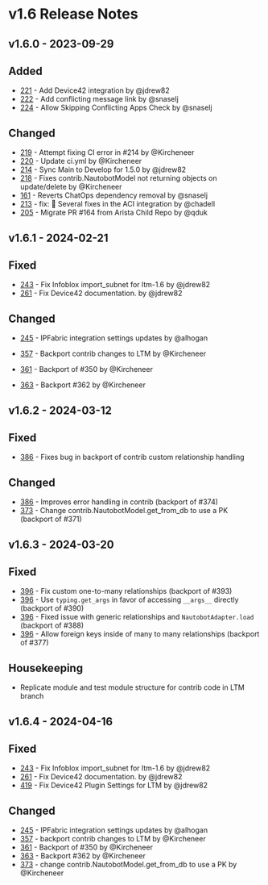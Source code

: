 # v1.6 Release Notes

## v1.6.0 - 2023-09-29

## Added

- [221](https://github.com/nautobot/nautobot-plugin-ssot/pull/221) - Add Device42 integration by @jdrew82
- [222](https://github.com/nautobot/nautobot-plugin-ssot/pull/222) - Add conflicting message link by @snaselj
- [224](https://github.com/nautobot/nautobot-plugin-ssot/pull/224) - Allow Skipping Conflicting Apps Check by @snaselj

## Changed

- [219](https://github.com/nautobot/nautobot-plugin-ssot/pull/219) - Attempt fixing CI error in #214 by @Kircheneer
- [220](https://github.com/nautobot/nautobot-plugin-ssot/pull/220) - Update ci.yml by @Kircheneer
- [214](https://github.com/nautobot/nautobot-plugin-ssot/pull/214) - Sync Main to Develop for 1.5.0 by @jdrew82
- [218](https://github.com/nautobot/nautobot-plugin-ssot/pull/218) - Fixes contrib.NautobotModel not returning objects on update/delete by @Kircheneer
- [161](https://github.com/nautobot/nautobot-plugin-ssot/pull/161) - Reverts ChatOps dependency removal by @snaselj
- [213](https://github.com/nautobot/nautobot-plugin-ssot/pull/213) - fix: :bug: Several fixes in the ACI integration by @chadell
- [205](https://github.com/nautobot/nautobot-plugin-ssot/pull/205) - Migrate PR #164 from Arista Child Repo by @qduk

## v1.6.1 - 2024-02-21

## Fixed

- [243](https://github.com/nautobot/nautobot-app-ssot/pull/243) - Fix Infoblox import_subnet for ltm-1.6 by @jdrew82
- [261](https://github.com/nautobot/nautobot-app-ssot/pull/261) - Fix Device42 documentation. by @jdrew82

## Changed

- [245](https://github.com/nautobot/nautobot-app-ssot/pull/245) - IPFabric integration settings updates by @alhogan

- [357](https://github.com/nautobot/nautobot-app-ssot/pull/357) - Backport contrib changes to LTM by @Kircheneer
- [361](https://github.com/nautobot/nautobot-app-ssot/pull/361) - Backport of #350 by @Kircheneer
- [363](https://github.com/nautobot/nautobot-app-ssot/pull/363) - Backport #362 by @Kircheneer

## v1.6.2 - 2024-03-12

## Fixed

- [386](https://github.com/nautobot/nautobot-app-ssot/pull/386) - Fixes bug in backport of contrib custom relationship handling

## Changed

- [386](https://github.com/nautobot/nautobot-app-ssot/pull/386) - Improves error handling in contrib (backport of #374)
- [373](https://github.com/nautobot/nautobot-app-ssot/pull/373) - Change contrib.NautobotModel.get_from_db to use a PK (backport of #371)

## v1.6.3 - 2024-03-20

## Fixed

- [396](https://github.com/nautobot/nautobot-app-ssot/pull/396) - Fix custom one-to-many relationships (backport of #393)
- [396](https://github.com/nautobot/nautobot-app-ssot/pull/396) - Use `typing.get_args` in favor of accessing `__args__` directly (backport of #390)
- [396](https://github.com/nautobot/nautobot-app-ssot/pull/396) - Fixed issue with generic relationships and `NautobotAdapter.load` (backport of #388)
- [396](https://github.com/nautobot/nautobot-app-ssot/pull/396) - Allow foreign keys inside of many to many relationships (backport of #377)

## Housekeeping

- Replicate module and test module structure for contrib code in LTM branch

## v1.6.4 - 2024-04-16

## Fixed

- [243](https://github.com/nautobot/nautobot-app-ssot/pull/243) - Fix Infoblox import_subnet for ltm-1.6 by @jdrew82
- [261](https://github.com/nautobot/nautobot-app-ssot/pull/261) - Fix Device42 documentation. by @jdrew82
- [419](https://github.com/nautobot/nautobot-app-ssot/pull/419) - Fix Device42 Plugin Settings for LTM by @jdrew82

## Changed

- [245](https://github.com/nautobot/nautobot-app-ssot/pull/245) - IPFabric integration settings updates by @alhogan
- [357](https://github.com/nautobot/nautobot-app-ssot/pull/357) - backport contrib changes to LTM by @Kircheneer
- [361](https://github.com/nautobot/nautobot-app-ssot/pull/361) - Backport of #350 by @Kircheneer
- [363](https://github.com/nautobot/nautobot-app-ssot/pull/363) - Backport #362 by @Kircheneer
- [373](https://github.com/nautobot/nautobot-app-ssot/pull/373) - change contrib.NautobotModel.get_from_db to use a PK by @Kircheneer
